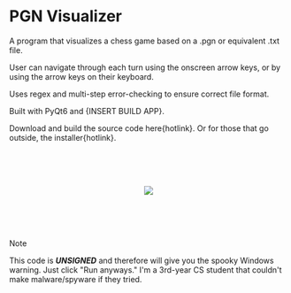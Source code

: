 # PGN Visualizer 
A program that visualizes a chess game based on a .pgn or equivalent .txt file.

User can navigate through each turn using the onscreen arrow keys, or by using the arrow keys on their keyboard. 

Uses regex and multi-step error-checking to ensure correct file format. 

Built with PyQt6 and {INSERT BUILD APP}.

Download and build the source code here{hotlink}. Or for those that go outside, the installer{hotlink}.

<br/>
<br/>
<br/>
<p align="center">
  <img src="https://github.com/user-attachments/assets/9628c879-8281-49c8-a17d-0d7d14a3f9c3"/>
</p>
<br/>
<br/>
<br/>

> [!NOTE]
> This code is ***UNSIGNED*** and therefore will give you the spooky Windows warning. Just click "Run anyways." I'm a 3rd-year
> CS student that couldn't make malware/spyware if they tried.
